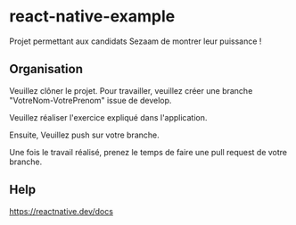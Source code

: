# react-native-example
Projet permettant aux candidats Sezaam de montrer leur puissance ! 


## Organisation 

Veuillez clôner le projet. Pour travailler, veuillez créer une branche "VotreNom-VotrePrenom" issue de develop. 

Veuillez réaliser l'exercice expliqué dans l'application. 

Ensuite, Veuillez push sur votre branche. 

Une fois le travail réalisé, prenez le temps de faire une pull request de votre branche. 

## Help

https://reactnative.dev/docs
